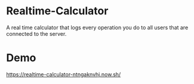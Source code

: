 # Realtime-Calculator
A real time calculator that logs every operation you do to all users that are connected to the server.

# Demo
https://realtime-calculator-ntngaknvhj.now.sh/
